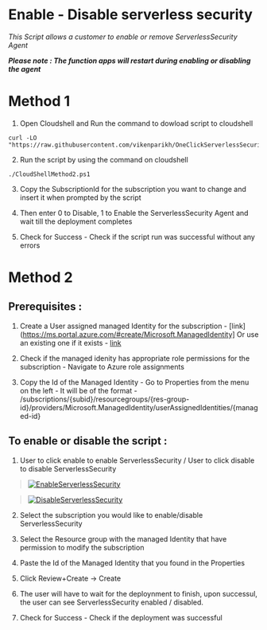 # Enable - Disable serverless security
*This Script allows a customer to enable or remove ServerlessSecurity Agent*

***Please note : The function apps will restart during enabling or disabling the agent***

# Method 1

1) Open Cloudshell and Run the command to dowload script to cloudshell
```
curl -LO "https://raw.githubusercontent.com/vikenparikh/OneClickServerlessSecurity/main/SSACloudShellMethod1.ps1"
```

2) Run the script by using the command on cloudshell
```
./CloudShellMethod2.ps1
```

3) Copy the SubscriptionId for the subscription you want to change and insert it when prompted by the script

4) Then enter 0 to Disable, 1 to Enable the ServerlessSecurity Agent and wait till the deployment completes

5) Check for Success - Check if the script run was successful without any errors

# Method 2

## Prerequisites : 

1) Create a User assigned managed Identity for the subscription - [link](https://ms.portal.azure.com/#create/Microsoft.ManagedIdentity]
Or use an existing one if it exists - [link](https://ms.portal.azure.com/#view/HubsExtension/BrowseResource/resourceType/Microsoft.ManagedIdentity%2FuserAssignedIdentities)

2) Check if the managed idenity has appropriate role permissions for the subscription - Navigate to Azure role assignments

3) Copy the Id of the Managed Identity - Go to Properties from the menu on the left - 
It will be of the format - /subscriptions/{subid}/resourcegroups/{res-group-id}/providers/Microsoft.ManagedIdentity/userAssignedIdentities/{managed-id}

## To enable or disable the script :

1) User to click enable to enable ServerlessSecurity / User to click disable to disable ServerlessSecurity

>[![EnableServerlessSecurity](https://img.shields.io/static/v1?label=enable&message=ServerlessSecurity&color=green)](https://portal.azure.com/#create/Microsoft.Template/uri/https%3A%2F%2Fraw.githubusercontent.com%2Fvikenparikh%2FOneClickServerlessSecurity%2Fmain%2FenableTemplate.json)

>[![DisableServerlessSecurity](https://img.shields.io/static/v1?label=disable&message=ServerlessSecurity&color=red)](https://portal.azure.com/#create/Microsoft.Template/uri/https%3A%2F%2Fraw.githubusercontent.com%2Fvikenparikh%2FOneClickServerlessSecurity%2Fmain%2FdisableTemplate.json)

2) Select the subscription you would like to enable/disable ServerlessSecurity

3) Select the Resource group with the managed Identity that have permission to modify the subscription

4) Paste the Id of the Managed Identity that you found in the Properties

5) Click Review+Create -> Create

6) The user will have to wait for the deploynment to finish, upon successul,
the user can see ServerlessSecurity enabled / disabled.

7) Check for Success - Check if the deployment was successful 
